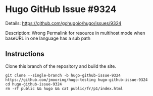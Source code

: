 # Hugo GitHub Issue #9324

Details: <https://github.com/gohugoio/hugo/issues/9324>

Description: Wrong Permalink for resource in multihost mode when baseURL in one language has a sub path

## Instructions

Clone this branch of the repository and build the site.

```text
git clone --single-branch -b hugo-github-issue-9324 https://github.com/jmooring/hugo-testing hugo-github-issue-9324
cd hugo-github-issue-9324
rm -rf public && hugo && cat public/fr/p1/index.html
```
